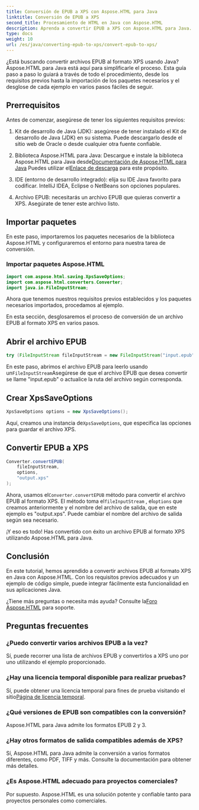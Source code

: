 ```yaml
---
title: Conversión de EPUB a XPS con Aspose.HTML para Java
linktitle: Conversión de EPUB a XPS
second_title: Procesamiento de HTML en Java con Aspose.HTML
description: Aprenda a convertir EPUB a XPS con Aspose.HTML para Java. Una guía paso a paso para una conversión sin problemas de EPUB a XPS. ¡Pruébelo ahora!
type: docs
weight: 10
url: /es/java/converting-epub-to-xps/convert-epub-to-xps/
---
```


¿Está buscando convertir archivos EPUB al formato XPS usando Java? Aspose.HTML para Java está aquí para simplificarle el proceso. Esta guía paso a paso lo guiará a través de todo el procedimiento, desde los requisitos previos hasta la importación de los paquetes necesarios y el desglose de cada ejemplo en varios pasos fáciles de seguir.

## Prerrequisitos

Antes de comenzar, asegúrese de tener los siguientes requisitos previos:

1. Kit de desarrollo de Java (JDK): asegúrese de tener instalado el Kit de desarrollo de Java (JDK) en su sistema. Puede descargarlo desde el sitio web de Oracle o desde cualquier otra fuente confiable.

2. Biblioteca Aspose.HTML para Java: Descargue e instale la biblioteca Aspose.HTML para Java desde[Documentación de Aspose.HTML para Java](https://reference.aspose.com/html/java/) Puedes utilizar el[Enlace de descarga](https://releases.aspose.com/html/java/) para este propósito.

3. IDE (entorno de desarrollo integrado): elija su IDE Java favorito para codificar. IntelliJ IDEA, Eclipse o NetBeans son opciones populares.

4. Archivo EPUB: necesitarás un archivo EPUB que quieras convertir a XPS. Asegúrate de tener este archivo listo.

## Importar paquetes

En este paso, importaremos los paquetes necesarios de la biblioteca Aspose.HTML y configuraremos el entorno para nuestra tarea de conversión.

### Importar paquetes Aspose.HTML

```java
import com.aspose.html.saving.XpsSaveOptions;
import com.aspose.html.converters.Converter;
import java.io.FileInputStream;
```

Ahora que tenemos nuestros requisitos previos establecidos y los paquetes necesarios importados, procedamos al ejemplo.

En esta sección, desglosaremos el proceso de conversión de un archivo EPUB al formato XPS en varios pasos.

## Abrir el archivo EPUB

```java
try (FileInputStream fileInputStream = new FileInputStream("input.epub")) {
```

 En este paso, abrimos el archivo EPUB para leerlo usando un`FileInputStream`Asegúrese de que el archivo EPUB que desea convertir se llame "input.epub" o actualice la ruta del archivo según corresponda.

## Crear XpsSaveOptions

```java
XpsSaveOptions options = new XpsSaveOptions();
```

Aquí, creamos una instancia de`XpsSaveOptions`, que especifica las opciones para guardar el archivo XPS.

## Convertir EPUB a XPS

```java
Converter.convertEPUB(
    fileInputStream,
    options,
    "output.xps"
);
```

 Ahora, usamos el`Converter.convertEPUB` método para convertir el archivo EPUB al formato XPS. El método toma el`fileInputStream` , el`options` que creamos anteriormente y el nombre del archivo de salida, que en este ejemplo es "output.xps". Puede cambiar el nombre del archivo de salida según sea necesario.

¡Y eso es todo! Has convertido con éxito un archivo EPUB al formato XPS utilizando Aspose.HTML para Java.

## Conclusión

En este tutorial, hemos aprendido a convertir archivos EPUB al formato XPS en Java con Aspose.HTML. Con los requisitos previos adecuados y un ejemplo de código simple, puede integrar fácilmente esta funcionalidad en sus aplicaciones Java.

 ¿Tiene más preguntas o necesita más ayuda? Consulte la[Foro Aspose.HTML](https://forum.aspose.com/) para soporte.

## Preguntas frecuentes

### ¿Puedo convertir varios archivos EPUB a la vez?
Sí, puede recorrer una lista de archivos EPUB y convertirlos a XPS uno por uno utilizando el ejemplo proporcionado.

### ¿Hay una licencia temporal disponible para realizar pruebas?
Sí, puede obtener una licencia temporal para fines de prueba visitando el sitio[Página de licencia temporal](https://purchase.aspose.com/temporary-license/).

### ¿Qué versiones de EPUB son compatibles con la conversión?
Aspose.HTML para Java admite los formatos EPUB 2 y 3.

### ¿Hay otros formatos de salida compatibles además de XPS?
Sí, Aspose.HTML para Java admite la conversión a varios formatos diferentes, como PDF, TIFF y más. Consulte la documentación para obtener más detalles.

### ¿Es Aspose.HTML adecuado para proyectos comerciales?
Por supuesto. Aspose.HTML es una solución potente y confiable tanto para proyectos personales como comerciales.